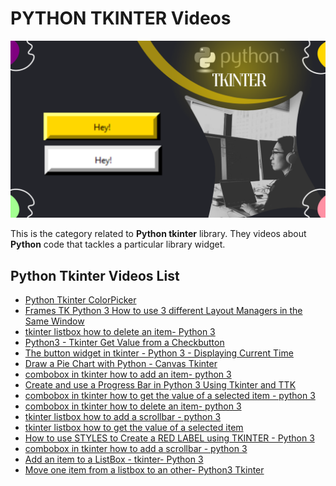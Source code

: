 # PYTHON TKINTER Videos

![](../../images/pytk.png?raw=true)

This is the category related to **Python tkinter** library. They videos about **Python** code that tackles a particular library widget.

## Python Tkinter Videos List
- [Python Tkinter ColorPicker](<Python Tkinter ColorPicker.md>)
- [Frames TK Python 3  How to use 3 different Layout Managers in the Same Window](<Frames TK Python 3  How to use 3 different Layout Managers in the Same Window.md>)
- [tkinter listbox how to delete an item- Python 3](<tkinter listbox how to delete an item- Python 3.md>)
- [Python3 - Tkinter Get Value from a Checkbutton](<Python3 - Tkinter Get Value from a Checkbutton.md>)
- [The button widget in tkinter - Python 3 - Displaying Current Time](<The button widget in tkinter - Python 3 - Displaying Current Time.md>)
- [Draw a Pie Chart with Python - Canvas Tkinter](<Draw a Pie Chart with Python - Canvas Tkinter.md>)
- [combobox in tkinter  how to add an item- python 3](<combobox in tkinter  how to add an item- python 3.md>)
- [Create and use a Progress Bar in Python 3 Using Tkinter and TTK](<Create and use a Progress Bar in Python 3 Using Tkinter and TTK.md>)
- [combobox in tkinter how to get the value of a selected item - python 3](<combobox in tkinter how to get the value of a selected item - python 3.md>)
- [combobox in tkinter  how to delete an item- python 3](<combobox in tkinter  how to delete an item- python 3.md>)
- [tkinter listbox how to add a scrollbar - python 3](<tkinter listbox how to add a scrollbar - python 3.md>)
- [tkinter listbox how to get the value of a selected item](<tkinter listbox how to get the value of a selected item.md>)
- [How to use STYLES to Create a RED LABEL using TKINTER - Python 3](<How to use STYLES to Create a RED LABEL using TKINTER - Python 3.md>)
- [combobox in tkinter how to add a scrollbar - python 3](<combobox in tkinter how to add a scrollbar - python 3.md>)
- [Add an item to a ListBox - tkinter- Python 3](<Add an item to a ListBox - tkinter- Python 3.md>)
- [Move one item from a listbox to an other- Python3 Tkinter](<Move one item from a listbox to an other- Python3 Tkinter.md>)

